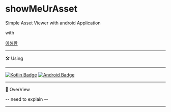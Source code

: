# showMeUrAsset

Simple Asset Viewer with android Application

with

[이해환](https://github.com/HaeHwan)

<hr></hr>

🛠 Using

<hr></hr>

[![Kotlin Badge](https://img.shields.io/badge/Kotlin-0095D5?style=for-the-badge&logo=kotlin&logoColor=black)](http://kotlinlang.org/)
[![Android Badge](https://img.shields.io/badge/AndroidStudio-3DDC84?style=for-the-badge&logo=android&logoColor=black)](http://developer.android.org/)

<hr></hr>

🔬 OverView

-- need to explain --

<hr></hr>
